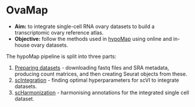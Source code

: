 # OvaMap

- **Aim:** to integrate single-cell RNA ovary datasets to build a transcriptomic ovary reference atlas. 
- **Objective:** follow the methods used in [hypoMap](https://www.nature.com/articles/s42255-022-00657-y) using online and in-house ovary datasets. 

The hypoMap pipeline is split into three parts:
1. [Preparing datasets](https://github.com/lsteuernagel/hypoMap_datasets) - downloading fastq files and SRA metadata, producing count matrices, and then creating Seurat objects from these.
2. [scIntegration](https://github.com/lsteuernagel/scIntegration) - finding optimal hyperparameters for scVI to integrate datasets.
3. [scHarmonization](https://github.com/lsteuernagel/scHarmonization) - harmonising annotations for the integrated single cell dataset.

